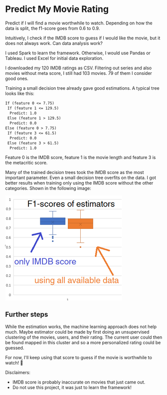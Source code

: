 Predict My Movie Rating
=======================


Predict if I will find a movie worthwhile to watch.
Depending on how the data is split, the f1-score goes from 0.6 to 0.9.

Intuitively, I check if the IMDB score to guess if I would like the movie, but it does not always work. Can data analysis work?

I used Spark to learn the framework. Otherwise, I would use Pandas or Tableau. I used Excel for initial data exploration.

I downloaded my 120 IMDB ratings as CSV. Filtering out series and also movies without meta score, I still had 103 movies. 79 of them I consider good ones.

Training a small decision tree already gave good estimations.
A typical tree looks like this:
```
If (feature 0 <= 7.75)
 If (feature 1 <= 129.5)
  Predict: 1.0
 Else (feature 1 > 129.5)
  Predict: 0.0
Else (feature 0 > 7.75)
 If (feature 3 <= 61.5)
  Predict: 0.0
 Else (feature 3 > 61.5)
  Predict: 1.0
```
Feature 0 is the IMDB score, feature 1 is the movie length and feature 3 is the metacritic score.

Many of the trained decision trees took the IMDB score as the most important parameter.
Even a small decision tree overfits on the data. I got better results when training only using the IMDB score without the other categories. Shown in the following image:

![](bootstrap-estimators.png)

Further steps
-------------
While the estimation works, the machine learning approach does not help much. Maybe estimator could be made by first doing an unsupervised clustering of the movies, users, and their rating. The current user could then be found mapped in this cluster and so a more personalized rating could be guessed.

For now, I'll keep using that score to guess if the movie is worthwhile to watch! 🎉

Disclaimers:
- IMDB score is probably inaccurate on movies that just came out.
- Do not use this project, it was just to learn the framework!
